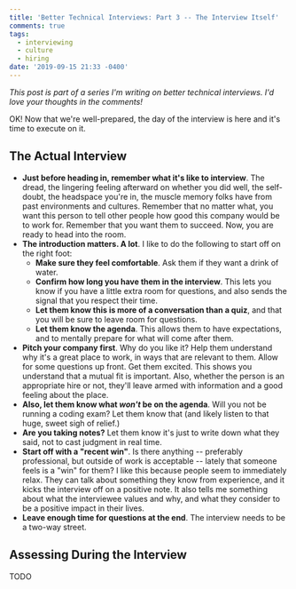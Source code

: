 ```yaml
---
title: 'Better Technical Interviews: Part 3 -- The Interview Itself'
comments: true
tags:
  - interviewing
  - culture
  - hiring
date: '2019-09-15 21:33 -0400'
---
```

_This post is part of a series I'm writing on better technical interviews. I'd love your thoughts in the comments!_

OK! Now that we're well-prepared, the day of the interview is here and it's time to execute on it.

## The Actual Interview

* **Just before heading in, remember what it's like to interview**. The dread, the lingering feeling afterward on whether you did well, the self-doubt, the headspace you're in, the  muscle memory folks have from past environments and cultures. Remember that no matter what, you want this person to tell other people how good this company would be to work for. Remember that you want them to succeed. Now, you are ready to head into the room.
* **The introduction matters. A lot**. I like to do the following to start off on the right foot:
  * **Make sure they feel comfortable**. Ask them if they want a drink of water.
  * **Confirm how long you have them in the interview**. This lets you know if you have a little extra room for questions, and also sends the signal that you respect their time.
  * **Let them know this is more of a conversation than a quiz**, and that you will be sure to leave room for questions.
  * **Let them know the agenda**. This allows them to have expectations, and to mentally prepare for what will come after them. 
* **Pitch your company first**. Why do you like it? Help them understand why it's a great place to work, in ways that are relevant to them. Allow for some questions up front. Get them excited. This shows you understand that a mutual fit is important. Also, whether the person is an appropriate hire or not, they'll leave armed with information and a good feeling about the place.
* **Also, let them know what _won't_ be on the agenda**. Will you not be running a coding exam? Let them know that (and likely listen to that huge, sweet sigh of relief.)
* **Are you taking notes?** Let them know it's just to write down what they said, not to cast judgment in real time.
* **Start off with a "recent win"**. Is there anything -- preferably professional, but outside of work is acceptable -- lately that someone feels is a "win" for them? I like this because people seem to immediately relax. They can talk about something they know from experience, and it kicks the interview off on a positive note. It also tells me something about what the interviewee values and why, and what they consider to be a positive impact in their lives.
* **Leave enough time for questions at the end**. The interview needs to be a two-way street.

## Assessing During the Interview

TODO
